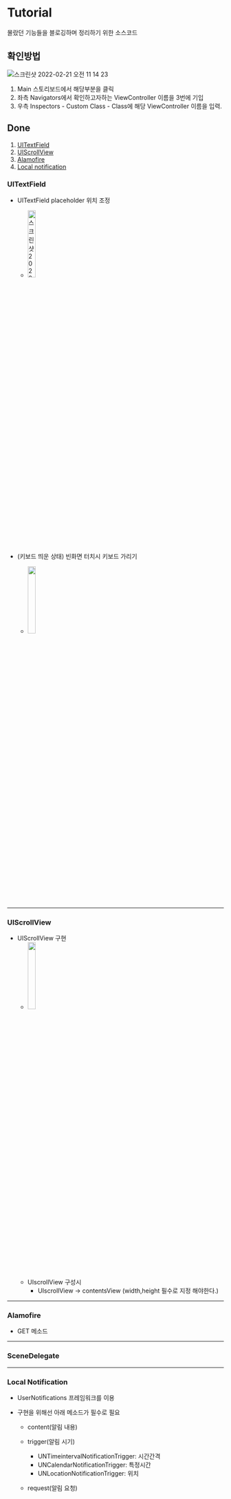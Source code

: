 # Tutorial
몰랐던 기능들을 블로깅하며 정리하기 위한 소스코드

## 확인방법 

![스크린샷 2022-02-21 오전 11 14 23](https://user-images.githubusercontent.com/64088377/154878324-c1ff04d6-6806-4f1c-bebb-3434ed383190.png)


1. Main 스토리보드에서 해당부분을 클릭
2. 좌측 Navigators에서 확인하고자하는 ViewController 이름을 3번에 기입 
3. 우측 Inspectors - Custom Class - Class에 해당 ViewController 이름을 입력.



## Done


1. [UITextField](#uitextfield)
2. [UIScrollView](#uiscrollview)
3. [Alamofire](#alamofire)
4. [Local notification](#local-notification)

### UITextField

- UITextField placeholder 위치 조정
  - <img width="20%" alt="스크린샷 2022-02-21 오전 11 07 43" src="https://user-images.githubusercontent.com/64088377/154877534-2e78f1f2-dcd3-46dd-b035-7f9a69cc2db0.png">

- (키보드 띄운 상태) 빈화면 터치시 키보드 가리기
  - <img width="20%" src = "https://user-images.githubusercontent.com/64088377/155887671-0207be04-d7b7-4d29-9a9a-3bc5152e9872.gif">



----

### UIScrollView

- UIScrollView 구현
  - <img width="20%" src = "https://user-images.githubusercontent.com/64088377/156502708-959f20d8-65b3-4107-b70a-86918855fb6d.gif">
  - UIscrollView 구성시
    - UIscrollView -> contentsView (width,height 필수로 지정 해야한다.)


----

### Alamofire

- GET 메소드

---

### SceneDelegate


---


### Local Notification

  - UserNotifications 프레임워크를 이용

  - 구현을 위해선 아래 메소드가 필수로 필요
    - content(알림 내용)

    - trigger(알림 시기)
      -  UNTimeintervalNotificationTrigger: 시간간격
      -  UNCalendarNotificationTrigger: 특정시간 
      -  UNLocationNotificationTrigger: 위치

    - request(알림 요청)




